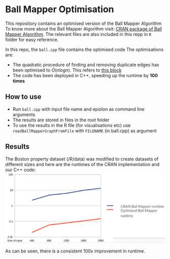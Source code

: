 # Ball Mapper Optimisation

This repository contains an optimised version of the Ball Mapper Algorithm
To know more about the Ball Mapper Algorithm visit: [CRAN package of Ball Mapper Algorithm](https://cran.r-project.org/web/packages/BallMapper/index.html). The relevant files are also included in this repp in `R` folder for easy reference. 

In this repo, the `ball.cpp` file contains the optimised code
The optimisations are:
- The quadratic procedure of finding and removing duplicate edges has been optimised to $O(nlogn)$. This refers to [this block](https://github.com/icoder211/BallMapperOptimisation/blob/main/R/BallMapper.R#L129-L162)
- The code has been deployed in C++, speeding up the runtime by **100 times**

## How to use
- Run `ball.cpp` with input file name and epsilon as command line arguments
- The results are stored in files in the root folder
- To use the results in the R file (for visualisations etc) use `readBallMapperGraphFromFile` with `FILENAME` (in ball.cpp) as argument

## Results
The Boston property dataset (/R/data) was modified to create datasets of different sizes and here are the runtimes of the CRAN implementation and our C++ code:
![Optimised algo performance](ballmapperopt.png)

As can be seen, there is a consistent 100x improvement in runtime.
